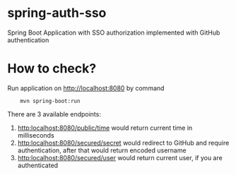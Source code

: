 # spring-auth-sso
Spring Boot Application with SSO authorization implemented with GitHub authentication

# How to check?
Run application on [http://localhost:8080](http:localhost:8080) by command

```
    mvn spring-boot:run
```

There are 3 available endpoints:
1. [http:localhost:8080/public/time](http:localhost:8080/public/time) would return current time in milliseconds
2. [http:localhost:8080/secured/secret](http:localhost:8080/secure/secret) would redirect to GitHub and require authentication, after that would return encoded username
3. [http:localhost:8080/secured/user](http:localhost:8080/secure/user) would return current user, if you are authenticated


